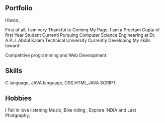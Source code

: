 ## Portfolio

  Hlwoo ,
          
 First of all, I am very Thankful to Coming My Page.
 I am a Preetam Gupta of first Year Student Currentl
     Pursuing
  Computer Science Engineering 
          at
Dr. A.P.J. Abdul Kalam Technical University
    Currently Developing My skills toward     
    
 Competitive programming and Web Development
## Skills
  C language, JAVA language, CSS,HTML,JAVA SCRIPT

## Hobbies

 I Fall in love listening Music,
 Bike riding ,
 Explore INDIA and Last
 Photgraphy,
